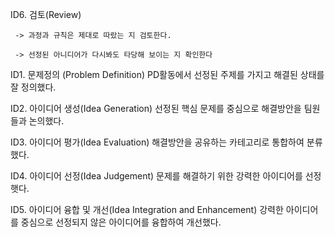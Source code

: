 ID6. 검토(Review)

     -> 과정과 규칙은 제대로 따랐는 지 검토한다.

     -> 선정된 아니디어가 다시봐도 타당해 보이는 지 확인한다

ID1. 문제정의 (Problem Definition)
PD활동에서 선정된 주제를 가지고 해결된 상태를 잘 정의했다.

ID2. 아이디어 생성(Idea Generation)
선정된 핵심 문제를 중심으로 해결방안을 팀원들과 논의했다.

ID3. 아이디어 평가(Idea Evaluation)
해결방안을 공유하는 카테고리로 통합하여 분류했다.

ID4. 아이디어 선정(Idea Judgement)
문제를 해결하기 위한 강력한 아이디어를 선정햇다.

ID5. 아이디어 융합 및 개선(Idea Integration and Enhancement)
강력한 아이디어를 중심으로 선정되지 않은 아이디어를 융합하여 개선했다.
